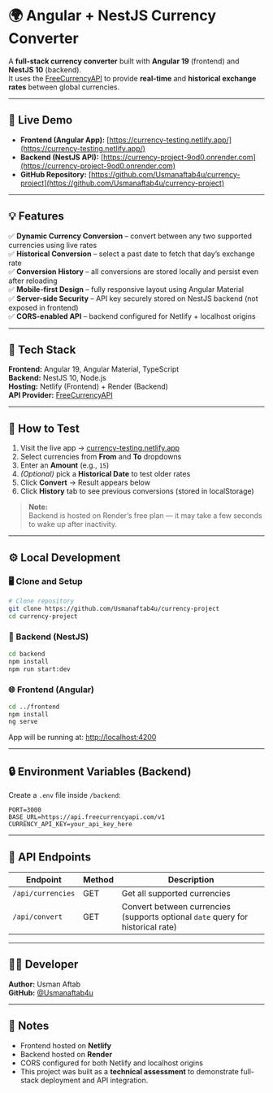 # 🌍 Angular + NestJS Currency Converter

A **full-stack currency converter** built with **Angular 19** (frontend) and **NestJS 10** (backend).  
It uses the [FreeCurrencyAPI](https://freecurrencyapi.com/docs/) to provide **real-time** and **historical exchange rates** between global currencies.

---

## 🔗 Live Demo
- **Frontend (Angular App):** [https://currency-testing.netlify.app/](https://currency-testing.netlify.app/)
- **Backend (NestJS API):** [https://currency-project-9od0.onrender.com](https://currency-project-9od0.onrender.com)
- **GitHub Repository:** [https://github.com/Usmanaftab4u/currency-project](https://github.com/Usmanaftab4u/currency-project)

---

## 💡 Features
✅ **Dynamic Currency Conversion** – convert between any two supported currencies using live rates  
✅ **Historical Conversion** – select a past date to fetch that day’s exchange rate  
✅ **Conversion History** – all conversions are stored locally and persist even after reloading  
✅ **Mobile-first Design** – fully responsive layout using Angular Material  
✅ **Server-side Security** – API key securely stored on NestJS backend (not exposed in frontend)  
✅ **CORS-enabled API** – backend configured for Netlify + localhost origins

---

## 🧩 Tech Stack
**Frontend:** Angular 19, Angular Material, TypeScript  
**Backend:** NestJS 10, Node.js  
**Hosting:** Netlify (Frontend) + Render (Backend)  
**API Provider:** [FreeCurrencyAPI](https://freecurrencyapi.com/)

---

## 🧪 How to Test
1. Visit the live app → [currency-testing.netlify.app](https://currency-testing.netlify.app/)  
2. Select currencies from **From** and **To** dropdowns  
3. Enter an **Amount** (e.g., `15`)  
4. *(Optional)* pick a **Historical Date** to test older rates  
5. Click **Convert** → Result appears below  
6. Click **History** tab to see previous conversions (stored in localStorage)

> **Note:**  
> Backend is hosted on Render’s free plan — it may take a few seconds to wake up after inactivity.

---

## ⚙️ Local Development

### 🖥 Clone and Setup
```bash
# Clone repository
git clone https://github.com/Usmanaftab4u/currency-project
cd currency-project
```

### 🚀 Backend (NestJS)
```bash
cd backend
npm install
npm run start:dev
```

### 🌐 Frontend (Angular)
```bash
cd ../frontend
npm install
ng serve
```

App will be running at: [http://localhost:4200](http://localhost:4200)

---

## 🔒 Environment Variables (Backend)

Create a `.env` file inside `/backend`:
```env
PORT=3000
BASE_URL=https://api.freecurrencyapi.com/v1
CURRENCY_API_KEY=your_api_key_here
```

---

## 🧠 API Endpoints
| Endpoint | Method | Description |
|-----------|--------|-------------|
| `/api/currencies` | GET | Get all supported currencies |
| `/api/convert` | GET | Convert between currencies (supports optional `date` query for historical rate) |

---

## 🧑‍💻 Developer
**Author:** Usman Aftab  
**GitHub:** [@Usmanaftab4u](https://github.com/Usmanaftab4u)

---

## 🏁 Notes
- Frontend hosted on **Netlify**  
- Backend hosted on **Render**  
- CORS configured for both Netlify and localhost origins  
- This project was built as a **technical assessment** to demonstrate full-stack deployment and API integration.
